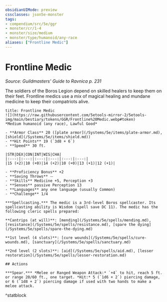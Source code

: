 ```yaml
---
obsidianUIMode: preview
cssclasses: json5e-monster
tags:
- compendium/src/5e/ggr
- monster/cr/1-4
- monster/size/medium
- monster/type/humanoid/any-race
aliases: ["Frontline Medic"]
---
```

# Frontline Medic
*Source: Guildmasters' Guide to Ravnica p. 231*  

The soldiers of the Boros Legion depend on skilled healers to keep them on their feet. Frontline medics use a mix of magical healing and mundane medicine to keep their compatriots alive.

```ad-statblock
title: Frontline Medic
![](https://raw.githubusercontent.com/5etools-mirror-2/5etools-img/main/bestiary/tokens/GGR/Frontline%20Medic.webp#token)
*Medium humanoid (any race), Lawful Good*

- **Armor Class** 20 ([plate armor](/Systems/5e/items/plate-armor.md), [shield](/Systems/5e/items/shield.md))
- **Hit Points** 19 (`3d8 + 6`)
- **Speed** 30 ft.

|STR|DEX|CON|INT|WIS|CHA|
|:---:|:---:|:---:|:---:|:---:|:---:|
|15 (+2)|10 (+0)|14 (+2)|10 (+0)|13 (+1)|12 (+1)|

- **Proficiency Bonus** +2
- **Saving Throws** ⏤
- **Skills** Medicine +5, Perception +3
- **Senses** passive Perception 13
- **Languages** any one language (usually Common)
- **Challenge** 1/4

***Spellcasting.*** The medic is a 3rd-level Boros spellcaster. Its spellcasting ability is Wisdom (spell save DC 11). The medic has the following cleric spells prepared:

**Cantrips (at will)**: [mending](/Systems/5e/spells/mending.md), [resistance](/Systems/5e/spells/resistance.md), [spare the dying](/Systems/5e/spells/spare-the-dying.md)

**1st level (4 slots)**: [cure wounds](/Systems/5e/spells/cure-wounds.md), [sanctuary](/Systems/5e/spells/sanctuary.md)

**2nd level (2 slots)**: [aid](/Systems/5e/spells/aid.md), [lesser restoration](/Systems/5e/spells/lesser-restoration.md)

## Actions

***Spear.*** *Melee or Ranged Weapon Attack:* `+4` to hit, reach 5 ft. or range 20/60 ft., one target. *Hit:* 5 (`1d6 + 2`) piercing damage, or 6 (`1d8 + 2`) piercing damage if used with two hands to make a melee attack.
```
^statblock